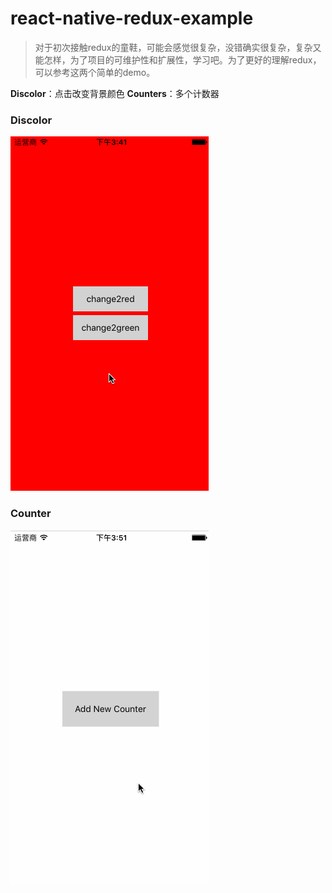 # react-native-redux-example

>对于初次接触redux的童鞋，可能会感觉很复杂，没错确实很复杂，复杂又能怎样，为了项目的可维护性和扩展性，学习吧。为了更好的理解redux，可以参考这两个简单的demo。

**Discolor**：点击改变背景颜色
**Counters**：多个计数器

### Discolor

![image](https://github.com/CoderGLM/react-native-redux-example/blob/master/screenshots/discolor.gif)

### Counter

![image](https://github.com/CoderGLM/react-native-redux-example/blob/master/screenshots/counters.gif)
